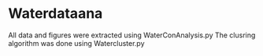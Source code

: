 # Waterdataana 

All data and figures were extracted using WaterConAnalysis.py 
The clusring algorithm was done using Watercluster.py

